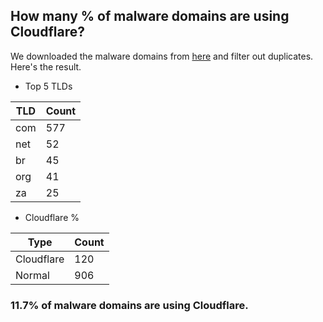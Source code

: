 ## How many % of malware domains are using Cloudflare?


We downloaded the malware domains from [here](https://urlhaus.abuse.ch) and filter out duplicates.
Here's the result.


[//]: # (start replacement)


- Top 5 TLDs

| TLD | Count |
| --- | --- |
| com | 577 |
| net | 52 |
| br | 45 |
| org | 41 |
| za | 25 |


- Cloudflare %

| Type | Count |
| --- | --- |
| Cloudflare | 120 |
| Normal | 906 |


### 11.7% of malware domains are using Cloudflare.